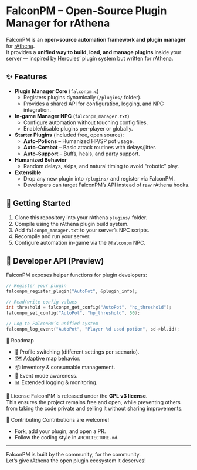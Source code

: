 # FalconPM – Open-Source Plugin Manager for rAthena

FalconPM is an **open-source automation framework and plugin manager** for [rAthena](https://rathena.org).  
It provides a **unified way to build, load, and manage plugins** inside your server — inspired by Hercules’ plugin system but written for rAthena.

## ✨ Features
- **Plugin Manager Core** (`falconpm.c`)
  - Registers plugins dynamically (`/plugins/` folder).
  - Provides a shared API for configuration, logging, and NPC integration.
- **In-game Manager NPC** (`falconpm_manager.txt`)
  - Configure automation without touching config files.
  - Enable/disable plugins per-player or globally.
- **Starter Plugins** (included free, open source):
  - **Auto-Potions** – Humanized HP/SP pot usage.
  - **Auto-Combat** – Basic attack routines with delays/jitter.
  - **Auto-Support** – Buffs, heals, and party support.
- **Humanized Behavior**
  - Random delays, skips, and natural timing to avoid “robotic” play.
- **Extensible**
  - Drop any new plugin into `/plugins/` and register via FalconPM.
  - Developers can target FalconPM’s API instead of raw rAthena hooks.

## 🚀 Getting Started
1. Clone this repository into your rAthena `plugins/` folder.
2. Compile using the rAthena plugin build system.
3. Add `falconpm_manager.txt` to your server’s NPC scripts.
4. Recompile and run your server.
5. Configure automation in-game via the `@falconpm` NPC.

## 🔧 Developer API (Preview)
FalconPM exposes helper functions for plugin developers:
```c
// Register your plugin
falconpm_register_plugin("AutoPot", &plugin_info);

// Read/write config values
int threshold = falconpm_get_config("AutoPot", "hp_threshold");
falconpm_set_config("AutoPot", "hp_threshold", 50);

// Log to FalconPM’s unified system
falconpm_log_event("AutoPot", "Player %d used potion", sd->bl.id);
```
📜 Roadmap
- 🔄 Profile switching (different settings per scenario).
- 🗺 Adaptive map behavior.
- 📦 Inventory & consumable management.
- 🎉 Event mode awareness.
- 📊 Extended logging & monitoring.

📝 License
FalconPM is released under the **GPL v3 license**.  
This ensures the project remains free and open, while preventing others from taking the code private and selling it without sharing improvements.

🤝 Contributing
Contributions are welcome!

- Fork, add your plugin, and open a PR.  
- Follow the coding style in `ARCHITECTURE.md`.  

---

FalconPM is built by the community, for the community.  
Let’s give rAthena the open plugin ecosystem it deserves!

